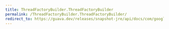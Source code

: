 ```yaml
---
title: ThreadFactoryBuilder.ThreadFactoryBuilder
permalink: /ThreadFactoryBuilder.ThreadFactoryBuilder/
redirect_to: https://guava.dev/releases/snapshot-jre/api/docs/com/google/common/util/concurrent/ThreadFactoryBuilder.html#ThreadFactoryBuilder--
---
```

